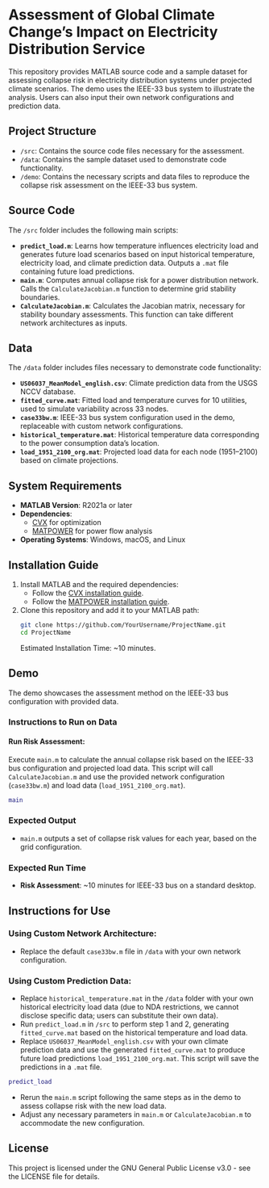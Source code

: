 # Assessment of Global Climate Change’s Impact on Electricity Distribution Service

This repository provides MATLAB source code and a sample dataset for assessing collapse risk in electricity distribution systems under projected climate scenarios. The demo uses the IEEE-33 bus system to illustrate the analysis. Users can also input their own network configurations and prediction data.

## Project Structure

- `/src`: Contains the source code files necessary for the assessment.
- `/data`: Contains the sample dataset used to demonstrate code functionality.
- `/demo`: Contains the necessary scripts and data files to reproduce the collapse risk assessment on the IEEE-33 bus system.

## Source Code

The `/src` folder includes the following main scripts:

- **`predict_load.m`**: Learns how temperature influences electricity load and generates future load scenarios based on input historical temperature, electricity load, and climate prediction data. Outputs a `.mat` file containing future load predictions.
- **`main.m`**: Computes annual collapse risk for a power distribution network. Calls the `CalculateJacobian.m` function to determine grid stability boundaries.
- **`CalculateJacobian.m`**: Calculates the Jacobian matrix, necessary for stability boundary assessments. This function can take different network architectures as inputs.

## Data

The `/data` folder includes files necessary to demonstrate code functionality:

- **`US06037_MeanModel_english.csv`**: Climate prediction data from the USGS NCCV database.
- **`fitted_curve.mat`**: Fitted load and temperature curves for 10 utilities, used to simulate variability across 33 nodes.
- **`case33bw.m`**: IEEE-33 bus system configuration used in the demo, replaceable with custom network configurations.
- **`historical_temperature.mat`**: Historical temperature data corresponding to the power consumption data’s location.
- **`load_1951_2100_org.mat`**: Projected load data for each node (1951–2100) based on climate projections.

## System Requirements

- **MATLAB Version**: R2021a or later
- **Dependencies**:
  - [CVX](http://cvxr.com/cvx/) for optimization
  - [MATPOWER](https://matpower.org/) for power flow analysis
- **Operating Systems**: Windows, macOS, and Linux

## Installation Guide

1. Install MATLAB and the required dependencies:
   - Follow the [CVX installation guide](http://cvxr.com/cvx/doc/install.html).
   - Follow the [MATPOWER installation guide](https://matpower.org/docs/MATPOWER-manual.pdf).
2. Clone this repository and add it to your MATLAB path:
   ```bash
   git clone https://github.com/YourUsername/ProjectName.git
   cd ProjectName
   ```
   Estimated Installation Time: ~10 minutes.

## Demo

The demo showcases the assessment method on the IEEE-33 bus configuration with provided data.

### Instructions to Run on Data

#### Run Risk Assessment:

Execute `main.m` to calculate the annual collapse risk based on the IEEE-33 bus configuration and projected load data. This script will call `CalculateJacobian.m` and use the provided network configuration (`case33bw.m`) and load data (`load_1951_2100_org.mat`).

```matlab
main
```

### Expected Output

- `main.m` outputs a set of collapse risk values for each year, based on the grid configuration.

### Expected Run Time

- **Risk Assessment**: ~10 minutes for IEEE-33 bus on a standard desktop.

## Instructions for Use

### Using Custom Network Architecture:

- Replace the default `case33bw.m` file in `/data` with your own network configuration.

### Using Custom Prediction Data:

- Replace `historical_temperature.mat` in the `/data` folder with your own historical electricity load data (due to NDA restrictions, we cannot disclose specific data; users can substitute their own data).
- Run `predict_load.m` in `/src` to perform step 1 and 2, generating `fitted_curve.mat` based on the historical temperature and load data.
- Replace `US06037_MeanModel_english.csv` with your own climate prediction data and use the generated `fitted_curve.mat` to produce future load predictions `load_1951_2100_org.mat`. This script will save the predictions in a `.mat` file.

```matlab
predict_load
```

- Rerun the `main.m` script following the same steps as in the demo to assess collapse risk with the new load data.
- Adjust any necessary parameters in `main.m` or `CalculateJacobian.m` to accommodate the new configuration.


## License

This project is licensed under the GNU General Public License v3.0 - see the LICENSE file for details.



